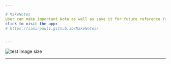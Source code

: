 ```yaml
---

# MakeNotes
User can make important Note as well as save it for future reference.You can mark important as well as non important which makes it very easy to distinguish between different notes.(Html,Bootstrap,CSS,Javascript) 
click to visit the app: 
# https://samirpaul1.github.io/MakeNotes/


---
```


![test image size](https://raw.githubusercontent.com/SamirPaul1/MakeNotes/main/makemynotes.png)


---


